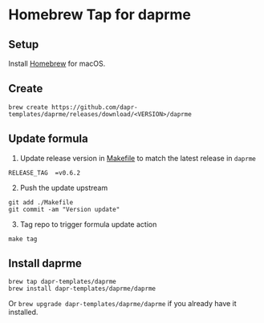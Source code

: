 # Homebrew Tap for daprme

## Setup

Install [Homebrew](https://brew.sh) for macOS.

## Create 

```shell
brew create https://github.com/dapr-templates/daprme/releases/download/<VERSION>/daprme
```

## Update formula

1. Update release version in [Makefile](./Makefile) to match the latest release in `daprme`

```shell
RELEASE_TAG  =v0.6.2
```

2. Push the update upstream

```shell
git add ./Makefile
git commit -am "Version update"
```

3. Tag repo to trigger formula update action

```shell
make tag
```

## Install daprme

```shell
brew tap dapr-templates/daprme
brew install dapr-templates/daprme/daprme
```

Or `brew upgrade dapr-templates/daprme/daprme` if you already have it installed.

